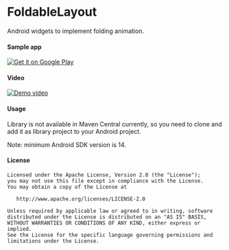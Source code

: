 FoldableLayout
==============

Android widgets to implement folding animation.

#### Sample app ####

[![Get it on Google Play](http://www.android.com/images/brand/get_it_on_play_logo_small.png)](http://play.google.com/store/apps/details?id=com.alexvasilkov.foldablelayout.sample)

#### Video ####

[![Demo video](http://img.youtube.com/vi/-_QcWMh-O5g/0.jpg)](http://www.youtube.com/watch?v=-_QcWMh-O5g)

#### Usage ####

Library is not available in Maven Central currently, so you need to clone and add it as library project to your Android project.

Note: minimum Android SDK version is 14.

#### License ####

    Licensed under the Apache License, Version 2.0 (the "License");
    you may not use this file except in compliance with the License.
    You may obtain a copy of the License at

       http://www.apache.org/licenses/LICENSE-2.0

    Unless required by applicable law or agreed to in writing, software
    distributed under the License is distributed on an "AS IS" BASIS,
    WITHOUT WARRANTIES OR CONDITIONS OF ANY KIND, either express or implied.
    See the License for the specific language governing permissions and
    limitations under the License.
